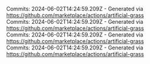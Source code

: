 Commits: 2024-06-02T14:24:59.209Z - Generated via https://github.com/marketplace/actions/artificial-grass
<br>
Commits: 2024-06-02T14:24:59.209Z - Generated via https://github.com/marketplace/actions/artificial-grass
<br>
Commits: 2024-06-02T14:24:59.209Z - Generated via https://github.com/marketplace/actions/artificial-grass
<br>
Commits: 2024-06-02T14:24:59.209Z - Generated via https://github.com/marketplace/actions/artificial-grass
<br>
